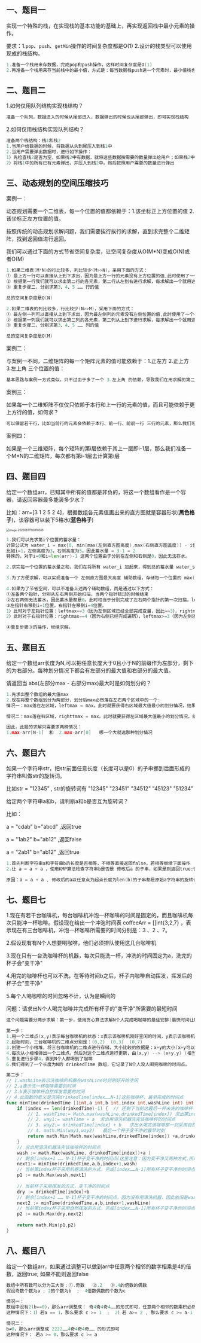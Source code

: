 ## 一、题目一

实现一个特殊的栈，在实现栈的基本功能的基础上，再实现返回栈中最小元素的操作。

要求：1.`pop`、`push`、`getMin`操作的时间复杂度都是O(1)   2.设计的栈类型可以使用现成的栈结构。

```go
1.准备一个栈用来存数据，完成pop和push操作，这样时间复杂度是O(1)
2.再准备一个栈用来存当前栈中的最小值，方式是：每当数据栈push进一个元素时，最小值栈也要push进一个元素，这个元素需要是 min(当前push到数据栈的元素,最小值栈保留的最小值) ; 每当数据栈pop出一个元素时，最小值栈也要pop出一个元素。这样以来，利用最小值栈可以实现getMin的时间复杂度为O(1)
```

## 二、题目二

1.如何仅用队列结构实现栈结构？

```go
准备一个队列，数据进入的时候从尾部进入，数据弹出的时候也从尾部弹出，即可实现栈结构
```

2.如何仅用栈结构实现队列结构？

```go
准备两个栈结构：栈1和栈2
1.当用户给数据的时候，将数据从头到尾压入到栈1中
2.当用户需要弹出数据时，进行如下操作：
1）先检查栈2是否为空，如果栈2中有数据，就将这些数据按需要的数量弹出给用户；如果栈2中没有数据，进行下面第2）步
2）将栈1中的所有已有元素弹出，并压入到栈2中。然后按照用户需要的数量进行弹出
```



## 三、动态规划的空间压缩技巧

案例一：

动态规划需要一个二维表，每一个位置的值都依赖于：1.该坐标正上方位置的值   2.该坐标正左方位置的值。

按照传统的动态规划求解问题，我们需要挨行挨行的求解，直到求完整个二维矩阵，找到返回值进行返回。

我们可以通过下面的方式节省空间复杂度，让空间复杂度从O(M*N)变成O(N)或者O(M)

```go
1.如果二维表(M*N)的行比较多，列比较少(M>>N)，采用下面的方式：
① 最上方一行可以直接从上到下求出，因为最上方一行的元素没有上方位置的值,此时使用了一个长度为N的数组
② 根据第一行我们就可以求出第二行的各元素，第二行从左到右进行求解，每求解出一个就用这个新值更新N数组对应位置的值，完成后，N数组存储的就是矩阵第二行元素的值
③ 重复步骤二，分别求第3、4、5 …… 行的值

总的空间复杂度是O(N)

2.如果二维表的列比较多，行比较少(N>>M)，采用下面的方式：
① 最左侧一列可以直接从上到下求出，因为最左侧列的元素没有左侧位置的值,此时使用了一个长度为M的数组
② 根据第一列我们就可以求出第二列的各元素，第二列从上到下进行求解，每求解出一个就用这个新值更新M数组对应位置的值，完成后，M数组存储的就是矩阵第二列元素的值
③ 重复步骤二，分别求第3、4、5 …… 列的值

总的空间复杂度是O(M)

```

案例二：

与案例一不同，二维矩阵的每一个矩阵元素的值可能依赖于：1.正左方  2.正上方  3.左上角  三个位置的值：

```go
基本思路与案例一方式类似，只不过由于多了一个 3.左上角 的依赖，导致我们在用求解的第二行去更新N数组时，还需要额外用一个临时变量去保存第一行上一次的值（保留作为左上角的值）
```

案例三：

如果每一个二维矩阵不仅仅只依赖于本行和上一行的元素的值，而且可能依赖于更上方行的值，如何求？

```go
可以保留若干行，比如当前行的元素会依赖于本行、前一行、前前一行 三行的元素，那么我们可以每次使用三行即3*N大小的数组，每次遍历完当前行，都用当前第2行去替换第1行、第1行去替换第0行，空出来的第2行用来求解新的一行。
```

案例四：

如果是一个三维矩阵，每个矩阵的第i层依赖于其上一层即i-1层，那么我们准备一个M*N的二维矩阵，每次都有第i-1层去计算第i层



## 四、题目四

给定一个数组arr，已知其中所有的值都是非负的，将这一个数组看作是一个容器，请返回容器最多能装多少水？

比如：arr=[3 1 2 5 2 4]，根据数组各元素值画出来的直方图就是容器形状(**黑色格子**)，该容器可以装下5格水(**蓝色格子**)

<img src="lesson5.assets/image-20230617193816585.png" alt="image-20230617193816585" style="zoom:50%;" />

```go
1.我们可以先求第i个位置的蓄水量：
计算公式为 water_i = max{0, min[max(左侧直方图高度),max(右侧直方图盖度)] - i位置直方图高度}
比如i=1，左侧高度为3，右侧高度为5，因此蓄水量 = 3-1 = 2
特殊的，对于i=0和i=len(arr)-1 这两个位置由于分别在左侧和右侧是0，因此无法存水。

2.求完每一个位置的蓄水量之和，我们在将所有 water_i 加起来，得到总的蓄水量 water_sum

3.为了方便求解，可以实现准备一个 左侧直方图最大高度 辅助数组，存储每一个位置的 max(左侧直方图高度); 然后再准备一个 右侧直方图最大高度 辅助数组，存储每一个位置的 max(右侧直方图高度)

4.如果为了节省空间，可以不准备上述两个辅助数组，而是通过以下方式：
①准备两个指针，分别从左右两侧开始扫描，当两个指针错过的时候结束
②左右两侧无法蓄水，因此蓄水量都是0。此时相当于分别完成了左右两个指针的第一次扫描，leftmax=3，rightmax=4
③左指针右移到i=1位置，右指针左移到i=4位置。
1）此时对于左指针位置：leftmax==3（因为左侧区域已经全部完成变量，因此==3），rightmax>=4（因为右侧区域还没有遍历完，因此>=4）。那么可知左指针i=1蓄水高度取决于leftmax，因此可以直接求 water_i = 2。完成后左指针++，lefrmax = max(leftmax,1) = leftmax
2）此时对于右指针位置：rightmax==4（因为右侧已经完成遍历），leftmax>=3（因为左侧还没有遍历完）。所以右指针i=4位置不可求。因为i=4位置蓄水高度不取决于右侧，但是左侧还是未知，所以没法求。

④重复步骤③的操作，继续求解。
```



## 五、题目五

给定一个数组arr长度为N,可以把任意长度大于0且小于N的前缀作为左部分，剩下的为右部分。每种划分情况下都会有左部分的最大值和右部分的最大值。

请返回当 abs(左部分max - 右部分max)最大时是如何划分的？

```go
1.先求出整个数组的最大值max
2.现在将整个数组划分为两部分，划分后max必然落在左右两个区域中的一个:
情况一：max落在左区域，leftmax = max。此时就要获得右区域最大值最小的划分情况，结果只有一种：只有当右区域只有一个元素，也就是arr[N-1]时，rightmax与leftmax的差值是最大的（因为如果右区域长度>1,那么导致的rightmax只可能>=arr[N-1]）

情况二：max落在右区域，righttmax = max。此时就要获得左区域最大值最小的划分情况，结果只有一种：只有当左区域只有一个元素，也就是arr[0]时，rightmax与leftmax的差值是最大的（因为如果左区域长度>1,那么导致的leftmax只可能>=arr[0]）

因此，此题的求解只需要求两种情况：
1.max-arr[N-1]  和  2.max-arr[0]   哪一个大就选那种划分情况

```



## 六、题目六

如果一个字符串str，把str前面任意长度（长度可以是0）的子串挪到后面形成的字符串叫做str的旋转词。

比如str = "12345" , str的旋转词有 "12345"   "23451"  "34512"  "45123" "51234"

给定两个字符串a和b，请判断a和b是否互为旋转词？

比如：

a = "cdab" b="abcd" ,返回true

a = "1ab2" b="ab12" ,返回false

a = "2ab1" b="ab12" ,返回true

```go
1.首先判断字符串a和字符串b的长度是否相等，不相等直接返回false，若相等继续下面操作
2.让 a = a + a ，使用KMP算法检查字符串b是否是 修改后a 的子串，如果是则返回true;否则返回false

原因：a = a + a , 修改后的a以任意点为起点长度为len(b)的子串都是原始a字符串的旋转词
```

## 七、题目七

1.现在有若干台咖啡机，每台咖啡机冲泡一杯咖啡的时间是固定的，而且咖啡机每次只能冲一杯咖啡。假设现在给出一个冲泡时间表 coffeeArr = []int{3,2,7}  ，表示现在有三台咖啡机，冲泡一杯咖啡所需要的时间分别是：3 、2 、7。

2.假设现有有N个人想要喝咖啡，他们必须排队使用这几台咖啡机

3.现在只有一台洗咖啡杯的机器，每次只能洗一杯，冲洗的时间固定为a，洗完的杯子会"变干净"

4.用完的咖啡杯也可以不洗，在等待时间b之后，杯子内咖啡自动挥发，挥发后的杯子会"变干净"

5.每个人喝咖啡的时间忽略不计，认为是瞬间的

问题：请求出N个人喝完咖啡并完成所有杯子的"变干净"所需要的最短时间

```go
这个问题需要分两步求解：第一步，使用贪心算法求解N个人完成喝咖啡的最佳安排(最快时间让N个人都喝完咖啡)；第二步，完成第一步后可以得到一个时间表数组，此数组记录者所有人喝完咖啡的时刻，使用暴力递归可以求出最早洗完所有杯子的时刻。

第一步：
1.用一个二维点(x,y)表示每台咖啡机的状态：x表示该咖啡机刚好空闲的时间，y表示该咖啡机冲一杯咖啡需要的时长
2.起始时刻，三台咖啡机的二维点分别是：(0,2)  (0,3)  (0,7)
3.创建一个小根堆，将三台咖啡机的二维点进行存储，大小比较的依据是：x+y的大小(x+y可以表示该咖啡机冲泡下一杯咖啡的时间，因此可以作为贪心策略的基准)
4.每次从小根堆弹出一个二维点。然后对这个二维点进行更新，由(x,y) --> (x+y,y) (相当于某一个人用这台咖啡机进行冲咖啡)。将x+y这个时间点append到drinkedTime数组中，作为此人喝完咖啡的时间点。接着再将更新后的这个二维点重新加入到小根堆中，进行heapify。
5.重复进行步骤4，直到N个人都喝到了咖啡
6.我们得到了一个长度为N的 drinkedTime 数组，它记录了N个人没人喝完咖啡的时间点。

第二步：
// 1.washLine表示洗咖啡的机器在washLine时刻刚好开始空闲
// 2.a表示洗一杯咖啡需要的时间
// 3.b表示咖啡杯自然挥发需要的时间
// 4.此函数的意义是洗完drinkedTime[index……N-1]这些咖啡杯，最早完成的时间点
func minTime(drinkedTime []int,a int,b int,index int,washLine int) int {
    if (index == len(drinkedTime)-1) {  // 还剩下当前这最后一杯未洗的咖啡杯
        // 1. washTime:= Math.max(washLine,drinkedTime[index]) 求出第index咖啡杯开始清洗的时间(清洗机器空闲且咖啡已经喝完)
        // 2. way1:= washTime + a  求出用清洗机器洗完该咖啡杯的时间点
        // 3. way2:= drinkedTime[index] + b   求出从喝完该咖啡那一刻采用自然挥发方式变干净的时间点
        // 4. math.Min(way1,way2)   最后一个杯子变干净的最早时刻
        return math.Min(Math.max(washLine,drinkedTime[index]) +a,drinkedTime[index] + b)
    }
    // 求出用清洗机器洗完该咖啡杯的时间点
    wash := math.Max(washLine, drinkedTime[index])+a )
    // 剩余[index+1 …… N-1]杯子变干净的时间点(这里注意：因为变干净又两种方式,所以next1不一定就比wash晚)
    next1:= minTime(drinkedTime,a,b,index+1,wash)
    // 当前第index杯子采用机器清洗的方式，完成[index……N-1]所有杯子变干净的时间点
    p1 := math.Max(wash,next1)
    
    // 当前杯子采用挥发的方式，变干净的时间点
    dry := drinkedTime[index]+b
    // 剩余[index+1 …… N-1]杯子变干净的时间点，因为没有用清洗机器，因此依旧是washLine
    next2 := minTime(drinkedTime,a,b,index+1,washLine)
    // 当前第index杯子采用自然挥发的方式，完成[index……N-1]所有杯子变干净的时间点
    p2 := math.Max(dry,next2)
    
    return math.Min(p1,p2)
}
```



## 八、题目八

给定一个数组arr，如果通过调整可以做到arr中任意两个相邻的数字相乘是4的倍数，返回true; 如果不能则返回false

```go
数组中所有数可以分为三大类：①.奇数   ②.2   ③.4的倍数的偶数
假设奇数个数为a ; 2的个数为b  ;  4倍数偶数的个数为c

情况一：
数组中没有2(b==0)，那么arr调整成： 奇4奇4奇4……的形式即可，任意两个相邻的数乘积必然是4的倍数
这种情况下：1）若a == 1，那么要求 c >= 1  ;  2）若 a>= 2 , 那么要求 c >= a-1

情况二：
b≠0，那么arr调整成 2222……4奇4奇4奇…… 的形式即可
这种情况下： 若a >= 0，那么要求 c >= a  

```

